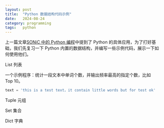 ```yaml
---
layout: post
title:  "Python 数据结构代码示例"
date:   2024-08-24
category: programming
tags:   python
---
```


上一篇文章[SONiC 中的 Python 编程](https://gengxiuli.com/posts/python-programming-in-sonic/)中提到了 Python 的具体应用，为了打好基础，我们先复习一下 Python 内置的数据结构，并编写一些示例代码，展示一下如何使用他们。

List 列表

一个示例程序：统计一段文本中单词个数，并输出频率最高的指定个数，比如 Top 10。

```python
text = 'this is a test text，it contain little words but for test ok'

```

Tuple 元组

Set 集合

Dict 字典